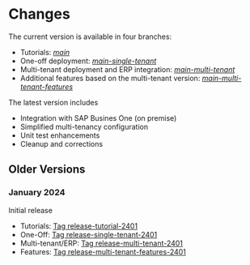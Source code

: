 # Changes

The current version is available in four branches:
- Tutorials: [*main*](../../../)
- One-off deployment: [*main-single-tenant*](../../../tree/main-single-tenant)
- Multi-tenant deployment and ERP integration: [*main-multi-tenant*](../../../tree/main-multi-tenant)
- Additional features based on the multi-tenant version: [*main-multi-tenant-features*](../../../tree/main-multi-tenant-features)

The latest version includes

- Integration with SAP Busines One (on premise)
- Simplified multi-tenancy configuration
- Unit test enhancements
- Cleanup and corrections

## Older Versions

### January 2024
 
Initial release
- Tutorials: [Tag release-tutorial-2401](https://github.com/SAP-samples/partner-reference-application/releases/tag/release-tutorial-2401)
- One-Off: [Tag release-single-tenant-2401](https://github.com/SAP-samples/partner-reference-application/releases/tag/release-single-tenant-2401)
- Multi-tenant/ERP: [Tag release-multi-tenant-2401](https://github.com/SAP-samples/partner-reference-application/releases/tag/release-multi-tenant-2401)
- Features: [Tag release-multi-tenant-features-2401](https://github.com/SAP-samples/partner-reference-application/releases/tag/release-multi-tenant-features-2401)
